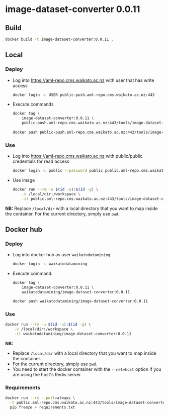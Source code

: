 # image-dataset-converter 0.0.11

## Build

```bash
docker build -t image-dataset-converter:0.0.11 .
```

## Local

### Deploy

* Log into https://aml-repo.cms.waikato.ac.nz with user that has write access

  ```bash
  docker login -u USER public-push.aml-repo.cms.waikato.ac.nz:443
  ```

* Execute commands

  ```bash
  docker tag \
      image-dataset-converter:0.0.11 \
      public-push.aml-repo.cms.waikato.ac.nz:443/tools/image-dataset-converter:0.0.11
      
  docker push public-push.aml-repo.cms.waikato.ac.nz:443/tools/image-dataset-converter:0.0.11
  ```

### Use

* Log into https://aml-repo.cms.waikato.ac.nz with public/public credentials for read access

  ```bash
  docker login -u public --password public public.aml-repo.cms.waikato.ac.nz:443
  ```

* Use image

  ```bash
  docker run --rm -u $(id -u):$(id -g) \
      -v /local/dir:/workspace \
      -it public.aml-repo.cms.waikato.ac.nz:443/tools/image-dataset-converter:0.0.11
  ```

**NB:** Replace `/local/dir` with a local directory that you want to map inside the container. 
For the current directory, simply use `pwd`.


## Docker hub

### Deploy

* Log into docker hub as user `waikatodatamining`:

  ```bash
  docker login -u waikatodatamining
  ```

* Execute command:

  ```bash
  docker tag \
      image-dataset-converter:0.0.11 \
      waikatodatamining/image-dataset-converter:0.0.11
  
  docker push waikatodatamining/image-dataset-converter:0.0.11
  ```

### Use

```bash
docker run --rm -u $(id -u):$(id -g) \
    -v /local/dir:/workspace \
    -it waikatodatamining/image-dataset-converter:0.0.11
```

**NB:** 

* Replace `/local/dir` with a local directory that you want to map inside the container. 
* For the current directory, simply use `pwd`.
* You need to start the docker container with the `--net=host` option if you are using the host's Redis server.

### Requirements

```bash
docker run --rm --pull=always \
  -t public.aml-repo.cms.waikato.ac.nz:443/tools/image-dataset-converter:0.0.11 \
  pip freeze > requirements.txt
```

